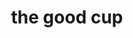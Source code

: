 ---
pid: ls168
title: the good cup
location_transcription: City Hall
coordinates: "[-75.164551410113, 39.953092603682]"
zipcode: '19120'
gen_neighborhood: North Philadelphia
neighborhood: Logan,Olney
outside_phl: 
age: '7'
age_range: 6-13
instagram: 
image_file_name: ls_168.jpg
proposal_transcription: PiOi Cup
topic: Unknown
topic_summary: '0'
type: Sculpture Statue,Other No Form
keywords_other: 
credit: Timair
image_labels: 
twitter: 
facebook: 
permalink: "/monuments/ls168/"
layout: item-page
---
